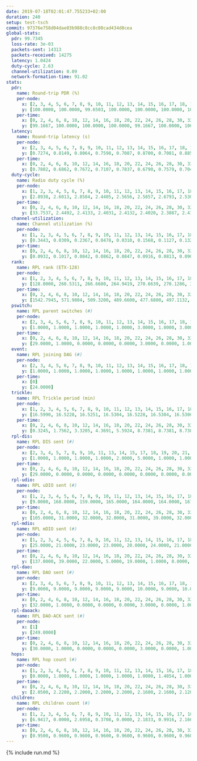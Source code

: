 ```yaml
---
date: 2019-07-18T02:01:47.755233+02:00
duration: 240
setup: test-tsch
commit: 97376e758d04dae03b988c8cc8c08cad434d8cea
global-stats:
  pdr: 99.7345
  loss-rate: 3e-03
  packets-sent: 14313
  packets-received: 14275
  latency: 1.0424
  duty-cycle: 2.63
  channel-utilization: 0.09
  network-formation-time: 91.02
stats:
  pdr:
    name: Round-trip PDR (%)
    per-node:
      x: [2, 3, 4, 5, 6, 7, 8, 9, 10, 11, 12, 13, 14, 15, 16, 17, 18, 19, 20, 21, 22, 23, 24, 25]
      y: [100.0000, 100.0000, 99.6503, 100.0000, 100.0000, 100.0000, 100.0000, 100.0000, 100.0000, 99.6633, 99.3388, 100.0000, 100.0000, 99.8384, 100.0000, 99.1482, 100.0000, 99.8328, 99.4941, 99.3721, 100.0000, 99.8233, 98.7952, 98.6667]
    per-time:
      x: [0, 2, 4, 6, 8, 10, 12, 14, 16, 18, 20, 22, 24, 26, 28, 30, 32, 34, 36, 38, 40, 42, 44, 46, 48, 50, 52, 54, 56, 58, 60, 62, 64, 66, 68, 70, 72, 74, 76, 78, 80, 82, 84, 86, 88, 90, 92, 94, 96, 98, 100, 102, 104, 106, 108, 110, 112, 114, 116, 118, 120, 122, 124, 126, 128, 130, 132, 134, 136, 138, 140, 142, 144, 146, 148, 150, 152, 154, 156, 158, 160, 162, 164, 166, 168, 170, 172, 174, 176, 178, 180, 182, 184, 186, 188, 190, 192, 194, 196, 198, 200, 202, 204, 206, 208, 210, 212, 214, 216, 218, 220, 222, 224, 226, 228, 230, 232, 234, 236, 238, 240]
      y: [99.1667, 100.0000, 100.0000, 100.0000, 99.1667, 100.0000, 100.0000, 98.3193, 99.1667, 100.0000, 98.3193, 99.1736, 99.1667, 99.1667, 98.3193, 100.0000, 100.0000, 100.0000, 100.0000, 99.1667, 100.0000, 100.0000, 100.0000, 100.0000, 100.0000, 99.1667, 100.0000, 100.0000, 100.0000, 100.0000, 99.1667, 100.0000, 100.0000, 99.1667, 100.0000, 99.1667, 100.0000, 99.1667, 100.0000, 100.0000, 100.0000, 100.0000, 99.1667, 100.0000, 100.0000, 100.0000, 99.1736, 100.0000, 100.0000, 100.0000, 100.0000, 100.0000, 99.1667, 100.0000, 100.0000, 100.0000, 100.0000, 100.0000, 100.0000, 100.0000, 100.0000, 100.0000, 100.0000, 100.0000, 100.0000, 100.0000, 100.0000, 100.0000, 100.0000, 100.0000, 100.0000, 100.0000, 100.0000, 100.0000, 100.0000, 100.0000, 100.0000, 100.0000, 100.0000, 100.0000, 100.0000, 100.0000, 100.0000, 100.0000, 100.0000, 98.3333, 100.0000, 100.0000, 100.0000, 100.0000, 100.0000, 98.3333, 100.0000, 100.0000, 100.0000, 100.0000, 99.1667, 100.0000, 100.0000, 98.3333, 98.3333, 100.0000, 100.0000, 99.1667, 98.3333, 98.3333, 100.0000, 99.1667, 100.0000, 100.0000, 100.0000, 100.0000, 100.0000, 100.0000, 99.1667, 100.0000, 100.0000, 100.0000, 99.1667, 100.0000, null]
  latency:
    name: Round-trip latency (s)
    per-node:
      x: [2, 3, 4, 5, 6, 7, 8, 9, 10, 11, 12, 13, 14, 15, 16, 17, 18, 19, 20, 21, 22, 23, 24, 25]
      y: [0.7274, 0.8149, 0.8064, 0.7598, 0.7087, 0.8700, 0.7081, 0.8859, 0.9197, 0.9885, 0.8403, 0.9359, 0.9003, 1.1917, 1.0351, 1.1653, 1.1848, 1.2508, 1.2440, 1.4583, 1.4273, 1.3662, 1.4342, 1.4300]
    per-time:
      x: [0, 2, 4, 6, 8, 10, 12, 14, 16, 18, 20, 22, 24, 26, 28, 30, 32, 34, 36, 38, 40, 42, 44, 46, 48, 50, 52, 54, 56, 58, 60, 62, 64, 66, 68, 70, 72, 74, 76, 78, 80, 82, 84, 86, 88, 90, 92, 94, 96, 98, 100, 102, 104, 106, 108, 110, 112, 114, 116, 118, 120, 122, 124, 126, 128, 130, 132, 134, 136, 138, 140, 142, 144, 146, 148, 150, 152, 154, 156, 158, 160, 162, 164, 166, 168, 170, 172, 174, 176, 178, 180, 182, 184, 186, 188, 190, 192, 194, 196, 198, 200, 202, 204, 206, 208, 210, 212, 214, 216, 218, 220, 222, 224, 226, 228, 230, 232, 234, 236, 238, 240]
      y: [0.7802, 0.6862, 0.7672, 0.7107, 0.7837, 0.6790, 0.7579, 0.7041, 0.7011, 0.7324, 0.7073, 0.6332, 0.7110, 0.7236, 0.6994, 0.7101, 0.6934, 0.6640, 0.7132, 0.6605, 0.5913, 0.6572, 0.6697, 0.7237, 0.6143, 0.7207, 0.6418, 0.6454, 0.7296, 0.7211, 0.6905, 0.6216, 0.6367, 0.6716, 0.6997, 0.6675, 0.6676, 0.6246, 0.6521, 0.6419, 0.5940, 0.7207, 0.6713, 0.7013, 0.6535, 0.6779, 0.6502, 0.6310, 0.6871, 0.6552, 0.6805, 0.6543, 0.5511, 0.7428, 0.8485, 0.6962, 0.6980, 0.7290, 0.6693, 0.9247, 1.0411, 0.9706, 0.8151, 0.7010, 0.7037, 1.0770, 1.3880, 1.2282, 0.9948, 0.9263, 0.8098, 1.0563, 1.5086, 1.5189, 1.2782, 1.1318, 0.9979, 1.1675, 1.5574, 1.4960, 1.4744, 1.5307, 1.3480, 1.2878, 1.5311, 1.5766, 1.5280, 1.5354, 1.5096, 1.5251, 1.5559, 1.5240, 1.5821, 1.5426, 1.5638, 1.5851, 1.5624, 1.5752, 1.5476, 1.5258, 1.5894, 1.5792, 1.5967, 1.6390, 1.5653, 1.5540, 1.5548, 1.5506, 1.4889, 1.5649, 1.6071, 1.5766, 1.5710, 1.5289, 1.5367, 1.5577, 1.5626, 1.5879, 1.5996, 1.5417, null]
  duty-cycle:
    name: Radio duty cycle (%)
    per-node:
      x: [1, 2, 3, 4, 5, 6, 7, 8, 9, 10, 11, 12, 13, 14, 15, 16, 17, 18, 19, 20, 21, 22, 23, 24, 25]
      y: [2.8938, 2.6013, 2.8584, 2.4405, 2.5656, 2.5857, 2.6793, 2.5300, 2.5057, 2.4467, 2.4956, 2.6070, 2.7722, 2.5173, 2.5124, 2.7126, 2.6519, 2.7282, 2.6891, 2.7658, 2.7289, 2.8149, 2.7650, 2.7992, 2.7614]
    per-time:
      x: [0, 2, 4, 6, 8, 10, 12, 14, 16, 18, 20, 22, 24, 26, 28, 30, 32, 34, 36, 38, 40, 42, 44, 46, 48, 50, 52, 54, 56, 58, 60, 62, 64, 66, 68, 70, 72, 74, 76, 78, 80, 82, 84, 86, 88, 90, 92, 94, 96, 98, 100, 102, 104, 106, 108, 110, 112, 114, 116, 118, 120, 122, 124, 126, 128, 130, 132, 134, 136, 138, 140, 142, 144, 146, 148, 150, 152, 154, 156, 158, 160, 162, 164, 166, 168, 170, 172, 174, 176, 178, 180, 182, 184, 186, 188, 190, 192, 194, 196, 198, 200, 202, 204, 206, 208, 210, 212, 214, 216, 218, 220, 222, 224, 226, 228, 230, 232, 234, 236, 238]
      y: [33.7537, 2.4492, 2.4133, 2.4031, 2.4132, 2.4020, 2.3887, 2.4127, 2.4152, 2.4041, 2.3844, 2.4071, 2.4144, 2.4057, 2.4419, 2.4066, 2.4086, 2.4071, 2.4121, 2.3967, 2.3929, 2.3706, 2.4049, 2.3990, 2.3996, 2.3908, 2.4080, 2.3942, 2.4052, 2.4030, 2.3954, 2.4299, 2.3911, 2.4001, 2.3929, 2.3911, 2.4026, 2.3819, 2.3981, 2.3954, 2.3917, 2.4000, 2.4040, 2.4087, 2.3989, 2.4083, 2.3968, 2.4062, 2.3970, 2.4064, 2.3971, 2.3965, 2.3851, 2.3931, 2.3855, 2.3838, 2.3963, 2.4089, 2.3981, 2.4047, 2.4006, 2.4044, 2.3988, 2.3976, 2.3900, 2.4133, 2.4041, 2.4149, 2.3986, 2.4006, 2.3996, 2.4079, 2.3891, 2.3888, 2.3937, 2.3869, 2.3940, 2.3995, 2.3710, 2.3899, 2.3848, 2.3942, 2.3787, 2.3924, 2.3930, 2.3963, 2.3998, 2.3838, 2.3868, 2.3821, 2.3704, 2.3806, 2.3829, 2.3926, 2.3850, 2.3942, 2.3860, 2.3818, 2.3883, 2.3848, 2.3756, 2.4042, 2.3861, 2.3968, 2.3897, 2.3868, 2.3809, 2.3778, 2.3707, 2.3687, 2.5579, 2.5052, 2.4911, 2.3762, 2.3690, 2.3709, 2.3681, 2.3779, 2.3766, 2.4069]
  channel-utilization:
    name: Channel utilization (%)
    per-node:
      x: [1, 2, 3, 4, 5, 6, 7, 8, 9, 10, 11, 12, 13, 14, 15, 16, 17, 18, 19, 20, 21, 22, 23, 24, 25]
      y: [0.3443, 0.0309, 0.2367, 0.0478, 0.0310, 0.1568, 0.1127, 0.1322, 0.0306, 0.0355, 0.0341, 0.0914, 0.1566, 0.0331, 0.0481, 0.1305, 0.0431, 0.1102, 0.0516, 0.0485, 0.0367, 0.0346, 0.0334, 0.0304, 0.0331]
    per-time:
      x: [0, 2, 4, 6, 8, 10, 12, 14, 16, 18, 20, 22, 24, 26, 28, 30, 32, 34, 36, 38, 40, 42, 44, 46, 48, 50, 52, 54, 56, 58, 60, 62, 64, 66, 68, 70, 72, 74, 76, 78, 80, 82, 84, 86, 88, 90, 92, 94, 96, 98, 100, 102, 104, 106, 108, 110, 112, 114, 116, 118, 120, 122, 124, 126, 128, 130, 132, 134, 136, 138, 140, 142, 144, 146, 148, 150, 152, 154, 156, 158, 160, 162, 164, 166, 168, 170, 172, 174, 176, 178, 180, 182, 184, 186, 188, 190, 192, 194, 196, 198, 200, 202, 204, 206, 208, 210, 212, 214, 216, 218, 220, 222, 224, 226, 228, 230, 232, 234, 236, 238]
      y: [0.0932, 0.1017, 0.0842, 0.0862, 0.0847, 0.0916, 0.0813, 0.0900, 0.0907, 0.0878, 0.0815, 0.0868, 0.0905, 0.0866, 0.1010, 0.0850, 0.0882, 0.0872, 0.0905, 0.0839, 0.0840, 0.0735, 0.0866, 0.0836, 0.0850, 0.0806, 0.0869, 0.0821, 0.0885, 0.0881, 0.0821, 0.0973, 0.0777, 0.0833, 0.0832, 0.0820, 0.0869, 0.0765, 0.0854, 0.0836, 0.0787, 0.0837, 0.0859, 0.0834, 0.0822, 0.0881, 0.0844, 0.0863, 0.0815, 0.0844, 0.0793, 0.0805, 0.0761, 0.0794, 0.0767, 0.0757, 0.0814, 0.0850, 0.0801, 0.0852, 0.0814, 0.0841, 0.0833, 0.0818, 0.0794, 0.0881, 0.0840, 0.0879, 0.0804, 0.0825, 0.0830, 0.0856, 0.0782, 0.0788, 0.0809, 0.0763, 0.0782, 0.0847, 0.0698, 0.0792, 0.0800, 0.0798, 0.0769, 0.0804, 0.0807, 0.0790, 0.0836, 0.0770, 0.0835, 0.0740, 0.0720, 0.0760, 0.0752, 0.0815, 0.0768, 0.0822, 0.0812, 0.0758, 0.0793, 0.0786, 0.0745, 0.0886, 0.0769, 0.0845, 0.0813, 0.0771, 0.0787, 0.0803, 0.0723, 0.0711, 0.1703, 0.1162, 0.1015, 0.0751, 0.0744, 0.0750, 0.0736, 0.0790, 0.0752, 0.0907]
  rank:
    name: RPL rank (ETX-128)
    per-node:
      x: [1, 2, 3, 4, 5, 6, 7, 8, 9, 10, 11, 12, 13, 14, 15, 16, 17, 18, 19, 20, 21, 22, 23, 24, 25]
      y: [128.0000, 260.5311, 266.6680, 264.9419, 270.6639, 270.1286, 338.3292, 278.0727, 409.0247, 408.6855, 421.2327, 375.0565, 417.5041, 431.1405, 453.8058, 477.7276, 535.8943, 538.7195, 835.5144, 608.9553, 616.5265, 680.7764, 658.0898, 675.7787, 672.8811]
    per-time:
      x: [0, 2, 4, 6, 8, 10, 12, 14, 16, 18, 20, 22, 24, 26, 28, 30, 32, 34, 36, 38, 40, 42, 44, 46, 48, 50, 52, 54, 56, 58, 60, 62, 64, 66, 68, 70, 72, 74, 76, 78, 80, 82, 84, 86, 88, 90, 92, 94, 96, 98, 100, 102, 104, 106, 108, 110, 112, 114, 116, 118, 120, 122, 124, 126, 128, 130, 132, 134, 136, 138, 140, 142, 144, 146, 148, 150, 152, 154, 156, 158, 160, 162, 164, 166, 168, 170, 172, 174, 176, 178, 180, 182, 184, 186, 188, 190, 192, 194, 196, 198, 200, 202, 204, 206, 208, 210, 212, 214, 216, 218, 220, 222, 224, 226, 228, 230, 232, 234, 236, 238]
      y: [1542.7945, 571.9804, 509.3200, 489.6600, 477.6800, 497.1132, 485.4800, 484.5098, 474.6923, 469.8462, 458.9231, 464.8627, 472.6852, 443.2600, 453.9804, 454.2200, 452.2200, 468.0800, 467.9600, 470.2200, 465.7255, 466.7800, 463.3529, 459.0600, 459.1600, 455.8600, 464.1200, 470.2200, 489.5882, 490.4800, 483.5686, 465.5273, 437.2200, 433.3800, 434.1600, 434.0400, 453.1800, 454.6800, 457.8148, 466.6863, 440.1400, 441.0400, 440.7255, 439.2600, 438.8400, 443.0784, 441.2692, 448.2200, 448.3077, 433.9600, 432.1800, 434.0000, 435.8400, 441.1800, 443.2400, 448.7600, 443.8000, 446.0000, 439.2115, 432.3400, 436.2800, 441.0200, 439.7800, 438.5800, 429.7000, 433.8824, 426.5192, 430.3000, 432.1600, 432.1000, 435.4200, 431.3400, 430.2941, 427.2963, 424.6000, 423.0400, 421.6200, 425.1600, 422.6800, 422.1400, 431.3962, 423.5882, 422.3200, 420.9412, 418.0200, 417.8400, 425.1961, 417.9600, 420.2745, 414.8235, 418.8200, 420.1200, 419.4000, 413.7400, 416.7255, 415.4000, 423.5200, 416.0600, 414.2745, 416.7400, 420.6471, 424.2157, 420.6600, 417.5800, 424.1000, 417.9600, 414.1509, 411.5000, 406.7400, 406.5385, 306.2835, 285.1637, 284.7083, 318.8375, 399.0200, 405.2800, 403.6600, 402.7200, 409.5577, 412.7451]
  pswitch:
    name: RPL parent switches (#)
    per-node:
      x: [2, 3, 4, 5, 6, 7, 8, 9, 10, 11, 12, 13, 14, 15, 16, 17, 18, 19, 20, 21, 22, 23, 24, 25]
      y: [1.0000, 1.0000, 1.0000, 1.0000, 1.0000, 3.0000, 1.0000, 3.0000, 8.0000, 5.0000, 8.0000, 2.0000, 2.0000, 2.0000, 6.0000, 6.0000, 6.0000, 3.0000, 7.0000, 6.0000, 7.0000, 6.0000, 5.0000, 5.0000]
    per-time:
      x: [0, 2, 4, 6, 8, 10, 12, 14, 16, 18, 20, 22, 24, 26, 28, 30, 32, 34, 36, 38, 40, 42, 44, 46, 48, 50, 52, 54, 56, 58, 60, 62, 64, 66, 68, 70, 72, 74, 76, 78, 80, 82, 84, 86, 88, 90, 92, 94, 96, 98, 100, 102, 104, 106, 108, 110, 112, 114, 116, 118, 120, 122, 124, 126, 128, 130, 132, 134, 136, 138, 140, 142, 144, 146, 148, 150, 152, 154, 156, 158, 160, 162, 164, 166, 168, 170, 172, 174, 176, 178, 180, 182, 184, 186, 188, 190, 192, 194, 196, 198, 200, 202, 204, 206, 208, 210, 212, 214, 216, 218, 220, 222, 224, 226, 228, 230, 232, 234, 236, 238]
      y: [29.0000, 1.0000, 0.0000, 0.0000, 0.0000, 3.0000, 0.0000, 1.0000, 2.0000, 2.0000, 2.0000, 1.0000, 4.0000, 0.0000, 1.0000, 0.0000, 0.0000, 0.0000, 0.0000, 0.0000, 1.0000, 0.0000, 1.0000, 0.0000, 0.0000, 0.0000, 0.0000, 0.0000, 1.0000, 0.0000, 1.0000, 5.0000, 0.0000, 0.0000, 0.0000, 0.0000, 0.0000, 0.0000, 4.0000, 1.0000, 0.0000, 0.0000, 1.0000, 0.0000, 0.0000, 1.0000, 2.0000, 0.0000, 2.0000, 0.0000, 0.0000, 0.0000, 0.0000, 0.0000, 0.0000, 0.0000, 0.0000, 0.0000, 2.0000, 0.0000, 0.0000, 0.0000, 0.0000, 0.0000, 0.0000, 1.0000, 2.0000, 0.0000, 0.0000, 0.0000, 0.0000, 0.0000, 1.0000, 4.0000, 0.0000, 0.0000, 0.0000, 0.0000, 0.0000, 0.0000, 3.0000, 1.0000, 0.0000, 1.0000, 0.0000, 0.0000, 1.0000, 0.0000, 1.0000, 1.0000, 0.0000, 0.0000, 0.0000, 0.0000, 1.0000, 0.0000, 0.0000, 0.0000, 1.0000, 0.0000, 1.0000, 1.0000, 0.0000, 0.0000, 0.0000, 0.0000, 3.0000, 0.0000, 0.0000, 2.0000, 0.0000, 0.0000, 0.0000, 0.0000, 0.0000, 0.0000, 0.0000, 0.0000, 2.0000, 1.0000]
  event:
    name: RPL joining DAG (#)
    per-node:
      x: [2, 3, 4, 5, 6, 7, 8, 9, 10, 11, 12, 13, 14, 15, 16, 17, 18, 19, 20, 21, 22, 23, 24, 25]
      y: [1.0000, 1.0000, 1.0000, 1.0000, 1.0000, 1.0000, 1.0000, 1.0000, 1.0000, 1.0000, 1.0000, 1.0000, 1.0000, 1.0000, 1.0000, 1.0000, 1.0000, 1.0000, 1.0000, 1.0000, 1.0000, 1.0000, 1.0000, 1.0000]
    per-time:
      x: [0]
      y: [24.0000]
  trickle:
    name: RPL Trickle period (min)
    per-node:
      x: [1, 2, 3, 4, 5, 6, 7, 8, 9, 10, 11, 12, 13, 14, 15, 16, 17, 18, 19, 20, 21, 22, 23, 24, 25]
      y: [16.5990, 16.5228, 16.5251, 16.5304, 16.5228, 16.5304, 16.5306, 17.3437, 16.5329, 16.5660, 16.5459, 16.5167, 16.5087, 16.5290, 16.4932, 16.2772, 16.4889, 16.4223, 16.5127, 16.5597, 16.4500, 16.5941, 16.5905, 16.5868, 16.4805]
    per-time:
      x: [0, 2, 4, 6, 8, 10, 12, 14, 16, 18, 20, 22, 24, 26, 28, 30, 32, 34, 36, 38, 40, 42, 44, 46, 48, 50, 52, 54, 56, 58, 60, 62, 64, 66, 68, 70, 72, 74, 76, 78, 80, 82, 84, 86, 88, 90, 92, 94, 96, 98, 100, 102, 104, 106, 108, 110, 112, 114, 116, 118, 120, 122, 124, 126, 128, 130, 132, 134, 136, 138, 140, 142, 144, 146, 148, 150, 152, 154, 156, 158, 160, 162, 164, 166, 168, 170, 172, 174, 176, 178, 180, 182, 184, 186, 188, 190, 192, 194, 196, 198, 200, 202, 204, 206, 208, 210, 212, 214, 216, 218, 220, 222, 224, 226, 228, 230, 232, 234, 236, 238]
      y: [0.3245, 1.7562, 3.3205, 4.3691, 5.5924, 8.7381, 8.7381, 8.7381, 8.7381, 16.9721, 17.4763, 17.4763, 17.4763, 17.4763, 17.4763, 17.4763, 17.4763, 17.4763, 17.4763, 17.4763, 17.4763, 17.4763, 17.4763, 17.4763, 17.4763, 17.4763, 17.4763, 17.4763, 17.4763, 17.4763, 17.4763, 17.4763, 17.4763, 17.4763, 17.4763, 17.4763, 17.4763, 17.4763, 17.4763, 17.4763, 17.4763, 17.4763, 17.4763, 17.4763, 17.4763, 17.4763, 17.4763, 17.4763, 17.4763, 17.4763, 17.4763, 17.4763, 17.4763, 17.4763, 17.4763, 17.4763, 17.4763, 17.4763, 17.4763, 17.4763, 17.4763, 17.4763, 17.4763, 17.4763, 17.4763, 17.4763, 17.4763, 17.4763, 17.4763, 17.4763, 17.4763, 17.4763, 17.4763, 17.4763, 17.4763, 17.4763, 17.4763, 17.4763, 17.4763, 17.4763, 17.4763, 17.4763, 17.4763, 17.4763, 17.4763, 17.4763, 17.4763, 17.4763, 17.4763, 17.4763, 17.4763, 17.4763, 17.4763, 17.4763, 17.4763, 17.4763, 17.4763, 17.4763, 17.4763, 17.4763, 17.4763, 17.4763, 17.4763, 17.4763, 17.4763, 17.4763, 17.4763, 17.4763, 17.4763, 17.4763, 17.4763, 17.4763, 17.4763, 17.4763, 17.4763, 17.4763, 17.4763, 17.4763, 17.4763, 17.4763]
  rpl-dis:
    name: RPL DIS sent (#)
    per-node:
      x: [2, 3, 4, 5, 7, 8, 9, 10, 11, 13, 14, 15, 17, 18, 19, 20, 21, 22, 23, 24, 25]
      y: [1.0000, 1.0000, 1.0000, 1.0000, 2.0000, 5.0000, 1.0000, 1.0000, 1.0000, 1.0000, 1.0000, 1.0000, 2.0000, 1.0000, 1.0000, 2.0000, 2.0000, 2.0000, 2.0000, 2.0000, 2.0000]
    per-time:
      x: [0, 2, 4, 6, 8, 10, 12, 14, 16, 18, 20, 22, 24, 26, 28, 30, 32, 34, 36, 38, 40, 42, 44, 46, 48, 50, 52, 54, 56, 58, 60, 62, 64, 66, 68, 70, 72, 74, 76, 78, 80, 82, 84, 86, 88, 90, 92, 94, 96, 98, 100, 102, 104, 106, 108, 110, 112, 114, 116, 118, 120, 122, 124, 126, 128, 130, 132, 134, 136, 138, 140, 142, 144, 146, 148, 150, 152, 154, 156, 158, 160, 162, 164, 166, 168, 170, 172, 174, 176, 178, 180, 182, 184, 186, 188, 190, 192, 194, 196, 198, 200, 202, 204, 206, 208, 210, 212, 214, 216, 218, 220, 222, 224, 226]
      y: [29.0000, 0.0000, 0.0000, 0.0000, 0.0000, 0.0000, 0.0000, 0.0000, 0.0000, 0.0000, 0.0000, 0.0000, 0.0000, 0.0000, 0.0000, 0.0000, 0.0000, 0.0000, 0.0000, 0.0000, 0.0000, 0.0000, 0.0000, 0.0000, 0.0000, 0.0000, 0.0000, 0.0000, 0.0000, 0.0000, 0.0000, 0.0000, 0.0000, 0.0000, 0.0000, 0.0000, 0.0000, 0.0000, 0.0000, 0.0000, 0.0000, 0.0000, 0.0000, 0.0000, 0.0000, 0.0000, 0.0000, 0.0000, 0.0000, 0.0000, 0.0000, 0.0000, 0.0000, 0.0000, 0.0000, 0.0000, 0.0000, 0.0000, 0.0000, 0.0000, 0.0000, 0.0000, 0.0000, 0.0000, 0.0000, 0.0000, 0.0000, 0.0000, 0.0000, 0.0000, 0.0000, 0.0000, 0.0000, 0.0000, 0.0000, 0.0000, 0.0000, 0.0000, 0.0000, 0.0000, 0.0000, 0.0000, 0.0000, 0.0000, 0.0000, 0.0000, 0.0000, 0.0000, 0.0000, 0.0000, 0.0000, 0.0000, 0.0000, 0.0000, 0.0000, 0.0000, 0.0000, 0.0000, 0.0000, 0.0000, 0.0000, 0.0000, 0.0000, 0.0000, 0.0000, 0.0000, 0.0000, 0.0000, 0.0000, 0.0000, 0.0000, 0.0000, 2.0000, 2.0000]
  rpl-udio:
    name: RPL uDIO sent (#)
    per-node:
      x: [1, 2, 3, 4, 5, 6, 7, 8, 9, 10, 11, 12, 13, 14, 15, 16, 17, 18, 19, 20, 21, 22, 23, 24, 25]
      y: [9.0000, 168.0000, 159.0000, 165.0000, 164.0000, 164.0000, 167.0000, 155.0000, 160.0000, 166.0000, 168.0000, 168.0000, 171.0000, 167.0000, 163.0000, 170.0000, 166.0000, 168.0000, 172.0000, 166.0000, 175.0000, 165.0000, 167.0000, 167.0000, 179.0000]
    per-time:
      x: [0, 2, 4, 6, 8, 10, 12, 14, 16, 18, 20, 22, 24, 26, 28, 30, 32, 34, 36, 38, 40, 42, 44, 46, 48, 50, 52, 54, 56, 58, 60, 62, 64, 66, 68, 70, 72, 74, 76, 78, 80, 82, 84, 86, 88, 90, 92, 94, 96, 98, 100, 102, 104, 106, 108, 110, 112, 114, 116, 118, 120, 122, 124, 126, 128, 130, 132, 134, 136, 138, 140, 142, 144, 146, 148, 150, 152, 154, 156, 158, 160, 162, 164, 166, 168, 170, 172, 174, 176, 178, 180, 182, 184, 186, 188, 190, 192, 194, 196, 198, 200, 202, 204, 206, 208, 210, 212, 214, 216, 218, 220, 222, 224, 226, 228, 230, 232, 234, 236, 238, 240]
      y: [105.0000, 31.0000, 32.0000, 32.0000, 31.0000, 39.0000, 32.0000, 35.0000, 40.0000, 33.0000, 29.0000, 36.0000, 31.0000, 31.0000, 33.0000, 33.0000, 34.0000, 35.0000, 34.0000, 29.0000, 33.0000, 30.0000, 33.0000, 32.0000, 36.0000, 29.0000, 35.0000, 31.0000, 35.0000, 32.0000, 35.0000, 30.0000, 33.0000, 34.0000, 30.0000, 32.0000, 36.0000, 33.0000, 34.0000, 29.0000, 35.0000, 30.0000, 31.0000, 35.0000, 29.0000, 31.0000, 39.0000, 40.0000, 34.0000, 30.0000, 29.0000, 30.0000, 25.0000, 39.0000, 32.0000, 30.0000, 36.0000, 30.0000, 25.0000, 35.0000, 31.0000, 36.0000, 32.0000, 35.0000, 32.0000, 34.0000, 33.0000, 30.0000, 34.0000, 35.0000, 27.0000, 35.0000, 31.0000, 26.0000, 34.0000, 36.0000, 34.0000, 30.0000, 36.0000, 26.0000, 37.0000, 30.0000, 32.0000, 38.0000, 28.0000, 31.0000, 35.0000, 32.0000, 35.0000, 33.0000, 36.0000, 27.0000, 32.0000, 35.0000, 34.0000, 31.0000, 34.0000, 37.0000, 34.0000, 29.0000, 39.0000, 31.0000, 34.0000, 32.0000, 31.0000, 33.0000, 34.0000, 31.0000, 35.0000, 29.0000, 48.0000, 33.0000, 31.0000, 32.0000, 34.0000, 28.0000, 36.0000, 30.0000, 32.0000, 36.0000, 1.0000]
  rpl-mdio:
    name: RPL mDIO sent (#)
    per-node:
      x: [1, 2, 3, 4, 5, 6, 7, 8, 9, 10, 11, 12, 13, 14, 15, 16, 17, 18, 19, 20, 21, 22, 23, 24, 25]
      y: [25.0000, 21.0000, 23.0000, 23.0000, 20.0000, 24.0000, 21.0000, 23.0000, 21.0000, 22.0000, 22.0000, 24.0000, 24.0000, 22.0000, 23.0000, 24.0000, 23.0000, 25.0000, 23.0000, 22.0000, 21.0000, 20.0000, 21.0000, 21.0000, 20.0000]
    per-time:
      x: [0, 2, 4, 6, 8, 10, 12, 14, 16, 18, 20, 22, 24, 26, 28, 30, 32, 34, 36, 38, 40, 42, 44, 46, 48, 50, 52, 54, 56, 58, 60, 62, 64, 66, 68, 70, 72, 74, 76, 78, 80, 82, 84, 86, 88, 90, 92, 94, 96, 98, 100, 102, 104, 106, 108, 110, 112, 114, 116, 118, 120, 122, 124, 126, 128, 130, 132, 134, 136, 138, 140, 142, 144, 146, 148, 150, 152, 154, 156, 158, 160, 162, 164, 166, 168, 170, 172, 174, 176, 178, 180, 182, 184, 186, 188, 190, 192, 194, 196, 198, 200, 202, 204, 206, 208, 210, 212, 214, 216, 218, 220, 222, 224, 226, 228, 230, 232, 234, 236, 238]
      y: [137.0000, 39.0000, 22.0000, 5.0000, 19.0000, 1.0000, 0.0000, 8.0000, 11.0000, 6.0000, 0.0000, 0.0000, 0.0000, 1.0000, 7.0000, 6.0000, 4.0000, 6.0000, 1.0000, 0.0000, 0.0000, 0.0000, 6.0000, 6.0000, 4.0000, 2.0000, 7.0000, 0.0000, 0.0000, 0.0000, 0.0000, 8.0000, 8.0000, 5.0000, 4.0000, 0.0000, 0.0000, 0.0000, 0.0000, 0.0000, 3.0000, 3.0000, 7.0000, 11.0000, 1.0000, 0.0000, 0.0000, 0.0000, 3.0000, 7.0000, 3.0000, 9.0000, 2.0000, 1.0000, 0.0000, 0.0000, 0.0000, 5.0000, 6.0000, 3.0000, 5.0000, 6.0000, 0.0000, 0.0000, 0.0000, 1.0000, 5.0000, 7.0000, 7.0000, 4.0000, 1.0000, 0.0000, 0.0000, 0.0000, 1.0000, 11.0000, 8.0000, 2.0000, 3.0000, 0.0000, 0.0000, 0.0000, 0.0000, 3.0000, 5.0000, 10.0000, 4.0000, 3.0000, 0.0000, 0.0000, 0.0000, 0.0000, 6.0000, 4.0000, 9.0000, 4.0000, 2.0000, 0.0000, 0.0000, 0.0000, 0.0000, 12.0000, 3.0000, 6.0000, 3.0000, 1.0000, 0.0000, 0.0000, 0.0000, 0.0000, 9.0000, 7.0000, 6.0000, 3.0000, 0.0000, 0.0000, 0.0000, 0.0000, 4.0000, 6.0000]
  rpl-dao:
    name: RPL DAO sent (#)
    per-node:
      x: [2, 3, 4, 5, 6, 7, 8, 9, 10, 11, 12, 13, 14, 15, 16, 17, 18, 19, 20, 21, 22, 23, 24, 25]
      y: [9.0000, 9.0000, 9.0000, 9.0000, 9.0000, 10.0000, 9.0000, 10.0000, 13.0000, 11.0000, 12.0000, 9.0000, 9.0000, 9.0000, 12.0000, 11.0000, 14.0000, 9.0000, 12.0000, 13.0000, 11.0000, 14.0000, 11.0000, 12.0000]
    per-time:
      x: [0, 2, 4, 6, 8, 10, 12, 14, 16, 18, 20, 22, 24, 26, 28, 30, 32, 34, 36, 38, 40, 42, 44, 46, 48, 50, 52, 54, 56, 58, 60, 62, 64, 66, 68, 70, 72, 74, 76, 78, 80, 82, 84, 86, 88, 90, 92, 94, 96, 98, 100, 102, 104, 106, 108, 110, 112, 114, 116, 118, 120, 122, 124, 126, 128, 130, 132, 134, 136, 138, 140, 142, 144, 146, 148, 150, 152, 154, 156, 158, 160, 162, 164, 166, 168, 170, 172, 174, 176, 178, 180, 182, 184, 186, 188, 190, 192, 194, 196, 198, 200, 202, 204, 206, 208, 210, 212, 214, 216, 218, 220, 222, 224, 226, 228, 230, 232, 234, 236, 238]
      y: [32.0000, 1.0000, 0.0000, 0.0000, 0.0000, 3.0000, 0.0000, 1.0000, 2.0000, 3.0000, 2.0000, 1.0000, 4.0000, 0.0000, 13.0000, 0.0000, 0.0000, 0.0000, 0.0000, 1.0000, 1.0000, 1.0000, 1.0000, 2.0000, 1.0000, 0.0000, 3.0000, 2.0000, 12.0000, 1.0000, 1.0000, 5.0000, 0.0000, 0.0000, 1.0000, 1.0000, 1.0000, 0.0000, 5.0000, 1.0000, 0.0000, 2.0000, 8.0000, 2.0000, 0.0000, 5.0000, 2.0000, 0.0000, 3.0000, 1.0000, 0.0000, 1.0000, 2.0000, 0.0000, 0.0000, 0.0000, 4.0000, 7.0000, 2.0000, 2.0000, 1.0000, 2.0000, 2.0000, 0.0000, 1.0000, 2.0000, 2.0000, 2.0000, 0.0000, 0.0000, 2.0000, 9.0000, 2.0000, 5.0000, 1.0000, 0.0000, 1.0000, 1.0000, 0.0000, 2.0000, 4.0000, 2.0000, 0.0000, 1.0000, 0.0000, 8.0000, 3.0000, 3.0000, 3.0000, 1.0000, 0.0000, 1.0000, 0.0000, 1.0000, 3.0000, 2.0000, 0.0000, 1.0000, 1.0000, 4.0000, 6.0000, 4.0000, 2.0000, 1.0000, 0.0000, 1.0000, 3.0000, 1.0000, 2.0000, 4.0000, 1.0000, 0.0000, 2.0000, 2.0000, 3.0000, 2.0000, 2.0000, 1.0000, 2.0000, 1.0000]
  rpl-daoack:
    name: RPL DAO-ACK sent (#)
    per-node:
      x: [1]
      y: [249.0000]
    per-time:
      x: [0, 2, 4, 6, 8, 10, 12, 14, 16, 18, 20, 22, 24, 26, 28, 30, 32, 34, 36, 38, 40, 42, 44, 46, 48, 50, 52, 54, 56, 58, 60, 62, 64, 66, 68, 70, 72, 74, 76, 78, 80, 82, 84, 86, 88, 90, 92, 94, 96, 98, 100, 102, 104, 106, 108, 110, 112, 114, 116, 118, 120, 122, 124, 126, 128, 130, 132, 134, 136, 138, 140, 142, 144, 146, 148, 150, 152, 154, 156, 158, 160, 162, 164, 166, 168, 170, 172, 174, 176, 178, 180, 182, 184, 186, 188, 190, 192, 194, 196, 198, 200, 202, 204, 206, 208, 210, 212, 214, 216, 218, 220, 222, 224, 226, 228, 230, 232, 234, 236, 238]
      y: [30.0000, 1.0000, 0.0000, 0.0000, 0.0000, 3.0000, 0.0000, 1.0000, 2.0000, 2.0000, 2.0000, 0.0000, 5.0000, 0.0000, 13.0000, 0.0000, 0.0000, 0.0000, 0.0000, 1.0000, 1.0000, 1.0000, 1.0000, 2.0000, 1.0000, 0.0000, 2.0000, 2.0000, 12.0000, 1.0000, 1.0000, 5.0000, 0.0000, 0.0000, 1.0000, 1.0000, 1.0000, 0.0000, 4.0000, 1.0000, 0.0000, 2.0000, 8.0000, 2.0000, 0.0000, 4.0000, 2.0000, 0.0000, 3.0000, 1.0000, 0.0000, 1.0000, 2.0000, 0.0000, 0.0000, 0.0000, 4.0000, 7.0000, 2.0000, 1.0000, 2.0000, 2.0000, 2.0000, 0.0000, 1.0000, 2.0000, 2.0000, 2.0000, 0.0000, 0.0000, 2.0000, 9.0000, 2.0000, 4.0000, 2.0000, 0.0000, 1.0000, 1.0000, 0.0000, 2.0000, 4.0000, 2.0000, 0.0000, 1.0000, 0.0000, 8.0000, 3.0000, 3.0000, 2.0000, 1.0000, 0.0000, 1.0000, 0.0000, 1.0000, 3.0000, 2.0000, 0.0000, 1.0000, 1.0000, 4.0000, 6.0000, 4.0000, 2.0000, 1.0000, 0.0000, 1.0000, 3.0000, 1.0000, 2.0000, 4.0000, 1.0000, 0.0000, 2.0000, 2.0000, 3.0000, 2.0000, 2.0000, 1.0000, 2.0000, 1.0000]
  hops:
    name: RPL hop count (#)
    per-node:
      x: [1, 2, 3, 4, 5, 6, 7, 8, 9, 10, 11, 12, 13, 14, 15, 16, 17, 18, 19, 20, 21, 22, 23, 24, 25]
      y: [0.0000, 1.0000, 1.0000, 1.0000, 1.0000, 1.0000, 1.4854, 1.0000, 2.0000, 2.0000, 2.0000, 1.5667, 2.0000, 2.0833, 2.0000, 2.0625, 2.5607, 2.6708, 3.0000, 3.1004, 3.2469, 3.6109, 3.4100, 3.9079, 3.8075]
    per-time:
      x: [0, 2, 4, 6, 8, 10, 12, 14, 16, 18, 20, 22, 24, 26, 28, 30, 32, 34, 36, 38, 40, 42, 44, 46, 48, 50, 52, 54, 56, 58, 60, 62, 64, 66, 68, 70, 72, 74, 76, 78, 80, 82, 84, 86, 88, 90, 92, 94, 96, 98, 100, 102, 104, 106, 108, 110, 112, 114, 116, 118, 120, 122, 124, 126, 128, 130, 132, 134, 136, 138, 140, 142, 144, 146, 148, 150, 152, 154, 156, 158, 160, 162, 164, 166, 168, 170, 172, 174, 176, 178, 180, 182, 184, 186, 188, 190, 192, 194, 196, 198, 200, 202, 204, 206, 208, 210, 212, 214, 216, 218, 220, 222, 224, 226, 228, 230, 232, 234, 236, 238]
      y: [2.0500, 2.2200, 2.2000, 2.2000, 2.2000, 2.1600, 2.1600, 2.1200, 2.1000, 2.0800, 2.1800, 2.3200, 2.1600, 2.1600, 2.1600, 2.1600, 2.1600, 2.1600, 2.1600, 2.1600, 2.1600, 2.1600, 2.1600, 2.1600, 2.1600, 2.1600, 2.1600, 2.1600, 2.1800, 2.2000, 2.2000, 2.1600, 2.1200, 2.1200, 2.1200, 2.1200, 2.1200, 2.1200, 2.1200, 2.1200, 2.1200, 2.1200, 2.1600, 2.2000, 2.2000, 2.1800, 2.1600, 2.1600, 2.1600, 2.1600, 2.1600, 2.1600, 2.1600, 2.1600, 2.1600, 2.1600, 2.1600, 2.1600, 2.1600, 2.1600, 2.1600, 2.1600, 2.1600, 2.1600, 2.1600, 2.2000, 2.1600, 2.1600, 2.1600, 2.1600, 2.1600, 2.1600, 2.1600, 2.1400, 2.1200, 2.1200, 2.1200, 2.1200, 2.1200, 2.1200, 2.0800, 2.0400, 2.0400, 2.0400, 2.0400, 2.0400, 2.0600, 2.0800, 2.0600, 2.0400, 2.0400, 2.0400, 2.0400, 2.0400, 2.0200, 2.0000, 2.0000, 2.0000, 2.0000, 2.0000, 2.0000, 2.0000, 2.0000, 2.0000, 2.0000, 2.0000, 1.9600, 1.9200, 1.9200, 1.9000, 1.8800, 1.8800, 1.8800, 1.8800, 1.8800, 1.8800, 1.8800, 1.8800, 1.8800, 2.1200]
  children:
    name: RPL children count (#)
    per-node:
      x: [1, 2, 3, 4, 5, 6, 7, 8, 9, 10, 11, 12, 13, 14, 15, 16, 17, 18, 19, 20, 21, 22, 23, 24, 25]
      y: [6.9417, 0.0000, 2.6958, 0.3708, 0.0000, 2.1833, 0.9916, 2.1667, 0.0000, 0.0875, 0.0000, 0.4500, 2.2208, 0.0083, 0.0667, 2.2708, 0.1799, 2.1042, 0.5858, 0.5732, 0.0711, 0.0000, 0.0000, 0.0000, 0.0000]
    per-time:
      x: [0, 2, 4, 6, 8, 10, 12, 14, 16, 18, 20, 22, 24, 26, 28, 30, 32, 34, 36, 38, 40, 42, 44, 46, 48, 50, 52, 54, 56, 58, 60, 62, 64, 66, 68, 70, 72, 74, 76, 78, 80, 82, 84, 86, 88, 90, 92, 94, 96, 98, 100, 102, 104, 106, 108, 110, 112, 114, 116, 118, 120, 122, 124, 126, 128, 130, 132, 134, 136, 138, 140, 142, 144, 146, 148, 150, 152, 154, 156, 158, 160, 162, 164, 166, 168, 170, 172, 174, 176, 178, 180, 182, 184, 186, 188, 190, 192, 194, 196, 198, 200, 202, 204, 206, 208, 210, 212, 214, 216, 218, 220, 222, 224, 226, 228, 230, 232, 234, 236, 238]
      y: [0.9500, 0.9600, 0.9600, 0.9600, 0.9600, 0.9600, 0.9600, 0.9600, 0.9600, 0.9600, 0.9600, 0.9600, 0.9600, 0.9600, 0.9600, 0.9600, 0.9600, 0.9600, 0.9600, 0.9600, 0.9600, 0.9600, 0.9600, 0.9600, 0.9600, 0.9600, 0.9600, 0.9600, 0.9600, 0.9600, 0.9600, 0.9600, 0.9600, 0.9600, 0.9600, 0.9600, 0.9600, 0.9600, 0.9600, 0.9600, 0.9600, 0.9600, 0.9600, 0.9600, 0.9600, 0.9600, 0.9600, 0.9600, 0.9600, 0.9600, 0.9600, 0.9600, 0.9600, 0.9600, 0.9600, 0.9600, 0.9600, 0.9600, 0.9600, 0.9600, 0.9600, 0.9600, 0.9600, 0.9600, 0.9600, 0.9600, 0.9600, 0.9600, 0.9600, 0.9600, 0.9600, 0.9600, 0.9600, 0.9600, 0.9600, 0.9600, 0.9600, 0.9600, 0.9600, 0.9600, 0.9600, 0.9600, 0.9600, 0.9600, 0.9600, 0.9600, 0.9600, 0.9600, 0.9600, 0.9600, 0.9600, 0.9600, 0.9600, 0.9600, 0.9600, 0.9600, 0.9600, 0.9600, 0.9600, 0.9600, 0.9600, 0.9600, 0.9600, 0.9600, 0.9600, 0.9600, 0.9600, 0.9600, 0.9600, 0.9600, 0.9600, 0.9600, 0.9600, 0.9600, 0.9600, 0.9600, 0.9600, 0.9600, 0.9600, 0.9600]
---
```


{% include run.md %}
